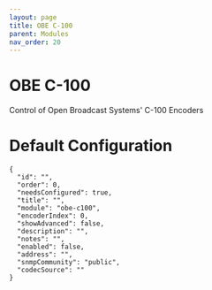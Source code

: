 ```yaml
---
layout: page
title: OBE C-100
parent: Modules
nav_order: 20
---
```


# OBE C-100

Control of Open Broadcast Systems' C-100 Encoders

# Default Configuration

```
{
  "id": "",
  "order": 0,
  "needsConfigured": true,
  "title": "",
  "module": "obe-c100",
  "encoderIndex": 0,
  "showAdvanced": false,
  "description": "",
  "notes": "",
  "enabled": false,
  "address": "",
  "snmpCommunity": "public",
  "codecSource": ""
}
```            

